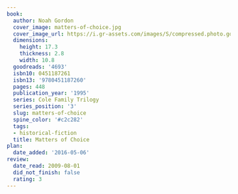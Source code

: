 ```yaml
---
book:
  author: Noah Gordon
  cover_image: matters-of-choice.jpg
  cover_image_url: https://i.gr-assets.com/images/S/compressed.photo.goodreads.com/books/1165448281l/4693.jpg
  dimensions:
    height: 17.3
    thickness: 2.8
    width: 10.8
  goodreads: '4693'
  isbn10: 0451187261
  isbn13: '9780451187260'
  pages: 448
  publication_year: '1995'
  series: Cole Family Trilogy
  series_position: '3'
  slug: matters-of-choice
  spine_color: '#c2c282'
  tags:
  - historical-fiction
  title: Matters of Choice
plan:
  date_added: '2016-05-06'
review:
  date_read: 2009-08-01
  did_not_finish: false
  rating: 3
---
```

